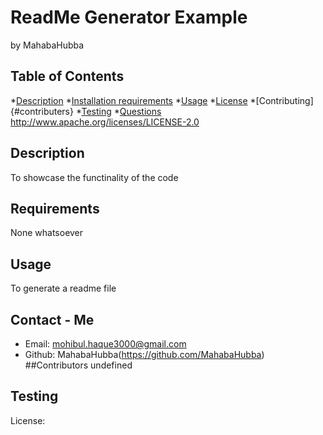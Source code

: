 # ReadMe Generator Example
  by MahabaHubba
  
  ## Table of Contents
  *[Description](#description)
  *[Installation requirements](#installations)
  *[Usage](#usage)
  *[License](#license)
  *[Contributing]{#contributers}
  *[Testing](#testing)
  *[Questions](#Questions)
  http://www.apache.org/licenses/LICENSE-2.0
  ## Description
  To showcase the functinality of the code
  ## Requirements
  None whatsoever
  ## Usage
  To generate a readme file
  ## Contact - Me
  - Email: mohibul.haque3000@gmail.com
  - Github: MahabaHubba(https://github.com/MahabaHubba)
  ##Contributors
  undefined
  ## Testing
  

  License:  
